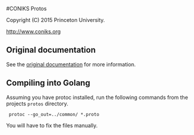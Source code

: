 #CONIKS Protos

Copyright (C) 2015 Princeton University.

http://www.coniks.org

## Original documentation

See the [original documentation](https://raw.githubusercontent.com/coniks-sys/coniks-ref-implementation/master/protos/README.md) for more information.

## Compiling into Golang
Assuming you have protoc installed, run the following commands from the projects `protos` directory.

```
 protoc --go_out=../common/ *.proto
```

You will have to fix the files manually.
